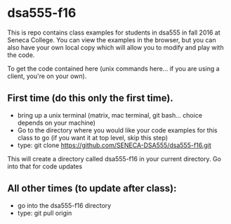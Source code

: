 dsa555-f16
==========

This is repo contains class examples for students in dsa555 in fall 2016 at Seneca College.  You can view the examples in the browser, but you can also have your own local copy which will allow you to modify and play with the code.

To get the code contained here (unix commands here... if you are using a client, you're on your own).

First time (do this only the first time).  
----------------------------------------

* bring up a unix terminal (matrix, mac terminal, git bash... choice depends on your machine)
* Go to the directory where you would like your code examples for this class to go (if you want it at top level, skip this step)
* type: git clone https://github.com/SENECA-DSA555/dsa555-f16.git

This will create a directory called dsa555-f16 in your current directory.  Go into that for code updates

All other times (to update after class):
----------------

* go into the dsa555-f16 directory
* type: git pull origin
